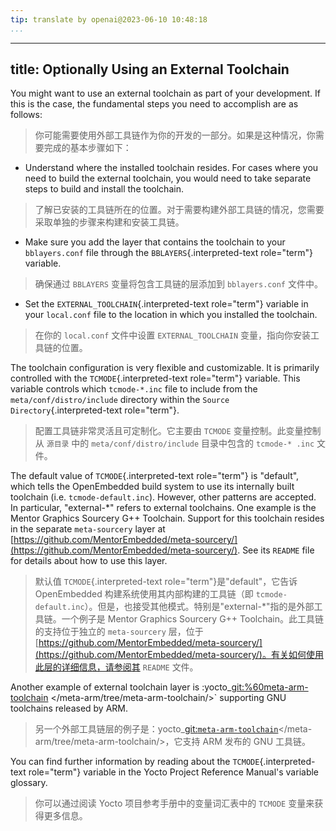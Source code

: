 ```yaml
---
tip: translate by openai@2023-06-10 10:48:18
...
```

---
title: Optionally Using an External Toolchain
---------------------------------------------

You might want to use an external toolchain as part of your development. If this is the case, the fundamental steps you need to accomplish are as follows:

> 你可能需要使用外部工具链作为你的开发的一部分。如果是这种情况，你需要完成的基本步骤如下：

- Understand where the installed toolchain resides. For cases where you need to build the external toolchain, you would need to take separate steps to build and install the toolchain.

> 了解已安装的工具链所在的位置。对于需要构建外部工具链的情况，您需要采取单独的步骤来构建和安装工具链。

- Make sure you add the layer that contains the toolchain to your `bblayers.conf` file through the `BBLAYERS`{.interpreted-text role="term"} variable.

> 确保通过 `BBLAYERS` 变量将包含工具链的层添加到 `bblayers.conf` 文件中。

- Set the `EXTERNAL_TOOLCHAIN`{.interpreted-text role="term"} variable in your `local.conf` file to the location in which you installed the toolchain.

> 在你的 `local.conf` 文件中设置 `EXTERNAL_TOOLCHAIN` 变量，指向你安装工具链的位置。

The toolchain configuration is very flexible and customizable. It is primarily controlled with the `TCMODE`{.interpreted-text role="term"} variable. This variable controls which `tcmode-*.inc` file to include from the `meta/conf/distro/include` directory within the `Source Directory`{.interpreted-text role="term"}.

> 配置工具链非常灵活且可定制化。它主要由 `TCMODE` 变量控制。此变量控制从 `源目录` 中的 `meta/conf/distro/include` 目录中包含的 `tcmode-* .inc` 文件。

The default value of `TCMODE`{.interpreted-text role="term"} is \"default\", which tells the OpenEmbedded build system to use its internally built toolchain (i.e. `tcmode-default.inc`). However, other patterns are accepted. In particular, \"external-\*\" refers to external toolchains. One example is the Mentor Graphics Sourcery G++ Toolchain. Support for this toolchain resides in the separate `meta-sourcery` layer at [https://github.com/MentorEmbedded/meta-sourcery/](https://github.com/MentorEmbedded/meta-sourcery/). See its `README` file for details about how to use this layer.

> 默认值 `TCMODE`{.interpreted-text role="term"}是"default"，它告诉 OpenEmbedded 构建系统使用其内部构建的工具链（即 `tcmode-default.inc`）。但是，也接受其他模式。特别是"external-*"指的是外部工具链。一个例子是 Mentor Graphics Sourcery G++ Toolchain。此工具链的支持位于独立的 `meta-sourcery` 层，位于 [https://github.com/MentorEmbedded/meta-sourcery/](https://github.com/MentorEmbedded/meta-sourcery/)。有关如何使用此层的详细信息，请参阅其 `README` 文件。

Another example of external toolchain layer is :yocto\_[git:%60meta-arm-toolchain](git:%60meta-arm-toolchain) \</meta-arm/tree/meta-arm-toolchain/\>\` supporting GNU toolchains released by ARM.

> 另一个外部工具链层的例子是：yocto_[git:`meta-arm-toolchain`](git:%60meta-arm-toolchain%60)</meta-arm/tree/meta-arm-toolchain/>，它支持 ARM 发布的 GNU 工具链。

You can find further information by reading about the `TCMODE`{.interpreted-text role="term"} variable in the Yocto Project Reference Manual\'s variable glossary.

> 你可以通过阅读 Yocto 项目参考手册中的变量词汇表中的 `TCMODE` 变量来获得更多信息。
